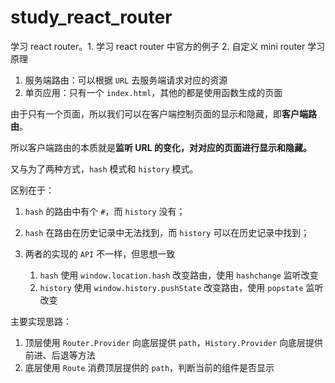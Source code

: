 # study_react_router
学习 react router。1. 学习 react router 中官方的例子 2. 自定义 mini router 学习原理

1. 服务端路由：可以根据 `URL` 去服务端请求对应的资源
2. 单页应用：只有一个 `index.html`，其他的都是使用函数生成的页面

由于只有一个页面，所以我们可以在客户端控制页面的显示和隐藏，即**客户端路由**。

所以客户端路由的本质就是**监听 URL 的变化，对对应的页面进行显示和隐藏。**

又与为了两种方式，`hash` 模式和 `history` 模式。

区别在于：
1. `hash` 的路由中有个 `#`，而 `history` 没有；
2. `hash` 在路由在历史记录中无法找到，而 `history` 可以在历史记录中找到；
3. 两者的实现的 `API` 不一样，但思想一致

    1. `hash` 使用 `window.location.hash` 改变路由，使用 `hashchange` 监听改变
    2. `history` 使用 `window.history.pushState` 改变路由，使用 `popstate` 监听改变

主要实现思路：
1. 顶层使用 `Router.Provider` 向底层提供 `path`，`History.Provider` 向底层提供前进、后退等方法
2. 底层使用 `Route` 消费顶层提供的 `path`，判断当前的组件是否显示
